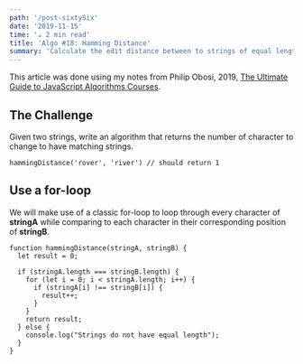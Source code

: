 ```yaml
---
path: '/post-sixtySix'
date: '2019-11-15'
time: '☕️ 2 min read'
title: 'Algo #18: Hamming Distance'
summary: 'Calculate the edit distance between to strings of equal length Philip Oboso'
---
```


This article was done using my notes from Philip Obosi, 2019, [The Ultimate Guide to JavaScript Algorithms Courses](https://scotch.io/courses/the-ultimate-guide-to-javascript-algorithms).

## The Challenge

Given two strings, write an algorithm that returns the number of character to change to have matching strings.

```
hammingDistance('rover', 'river') // should return 1
```

## Use a for-loop

We will make use of a classic for-loop to loop through every character of **stringA** while comparing to each character in their corresponding position of **stringB**.

```
function hammingDistance(stringA, stringB) {
  let result = 0;

  if (stringA.length === stringB.length) {
    for (let i = 0; i < stringA.length; i++) {
      if (stringA[i] !== stringB[i]) {
        result++;
      }
    }
    return result;
  } else {
    console.log("Strings do not have equal length");
  }
}
```
